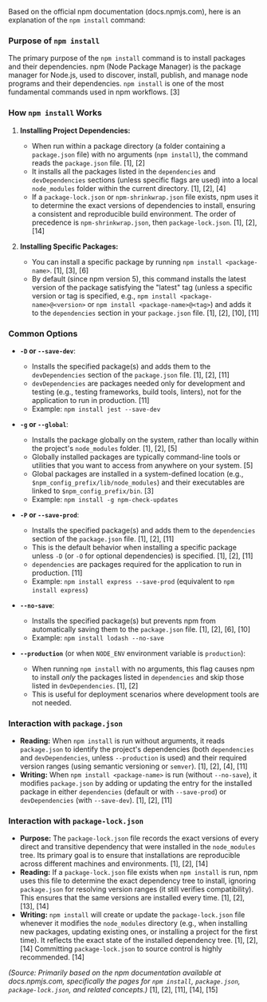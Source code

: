 Based on the official npm documentation (docs.npmjs.com), here is an explanation of the `npm install` command:

### Purpose of `npm install`

The primary purpose of the `npm install` command is to install packages and their dependencies. npm (Node Package Manager) is the package manager for Node.js, used to discover, install, publish, and manage node programs and their dependencies. `npm install` is one of the most fundamental commands used in npm workflows. [3]

### How `npm install` Works

1.  **Installing Project Dependencies:**
    *   When run within a package directory (a folder containing a `package.json` file) with no arguments (`npm install`), the command reads the `package.json` file. [1], [2]
    *   It installs all the packages listed in the `dependencies` and `devDependencies` sections (unless specific flags are used) into a local `node_modules` folder within the current directory. [1], [2], [4]
    *   If a `package-lock.json` or `npm-shrinkwrap.json` file exists, npm uses it to determine the exact versions of dependencies to install, ensuring a consistent and reproducible build environment. The order of precedence is `npm-shrinkwrap.json`, then `package-lock.json`. [1], [2], [14]

2.  **Installing Specific Packages:**
    *   You can install a specific package by running `npm install <package-name>`. [1], [3], [6]
    *   By default (since npm version 5), this command installs the latest version of the package satisfying the "latest" tag (unless a specific version or tag is specified, e.g., `npm install <package-name>@<version>` or `npm install <package-name>@<tag>`) and adds it to the `dependencies` section in your `package.json` file. [1], [2], [10], [11]

### Common Options

*   **`-D` or `--save-dev`**:
    *   Installs the specified package(s) and adds them to the `devDependencies` section of the `package.json` file. [1], [2], [11]
    *   `devDependencies` are packages needed only for development and testing (e.g., testing frameworks, build tools, linters), not for the application to run in production. [11]
    *   Example: `npm install jest --save-dev`

*   **`-g` or `--global`**:
    *   Installs the package globally on the system, rather than locally within the project's `node_modules` folder. [1], [2], [5]
    *   Globally installed packages are typically command-line tools or utilities that you want to access from anywhere on your system. [5]
    *   Global packages are installed in a system-defined location (e.g., `$npm_config_prefix/lib/node_modules`) and their executables are linked to `$npm_config_prefix/bin`. [3]
    *   Example: `npm install -g npm-check-updates`

*   **`-P` or `--save-prod`**:
    *   Installs the specified package(s) and adds them to the `dependencies` section of the `package.json` file. [1], [2], [11]
    *   This is the default behavior when installing a specific package unless `-D` (or `-O` for optional dependencies) is specified. [1], [2], [11]
    *   `dependencies` are packages required for the application to run in production. [11]
    *   Example: `npm install express --save-prod` (equivalent to `npm install express`)

*   **`--no-save`**:
    *   Installs the specified package(s) but prevents npm from automatically saving them to the `package.json` file. [1], [2], [6], [10]
    *   Example: `npm install lodash --no-save`

*   **`--production`** (or when `NODE_ENV` environment variable is `production`):
    *   When running `npm install` with no arguments, this flag causes npm to install *only* the packages listed in `dependencies` and skip those listed in `devDependencies`. [1], [2]
    *   This is useful for deployment scenarios where development tools are not needed.

### Interaction with `package.json`

*   **Reading:** When `npm install` is run without arguments, it reads `package.json` to identify the project's dependencies (both `dependencies` and `devDependencies`, unless `--production` is used) and their required version ranges (using semantic versioning or `semver`). [1], [2], [4], [11]
*   **Writing:** When `npm install <package-name>` is run (without `--no-save`), it modifies `package.json` by adding or updating the entry for the installed package in either `dependencies` (default or with `--save-prod`) or `devDependencies` (with `--save-dev`). [1], [2], [11]

### Interaction with `package-lock.json`

*   **Purpose:** The `package-lock.json` file records the exact versions of every direct and transitive dependency that were installed in the `node_modules` tree. Its primary goal is to ensure that installations are reproducible across different machines and environments. [1], [2], [14]
*   **Reading:** If a `package-lock.json` file exists when `npm install` is run, npm uses this file to determine the exact dependency tree to install, ignoring `package.json` for resolving version ranges (it still verifies compatibility). This ensures that the same versions are installed every time. [1], [2], [13], [14]
*   **Writing:** `npm install` will create or update the `package-lock.json` file whenever it modifies the `node_modules` directory (e.g., when installing new packages, updating existing ones, or installing a project for the first time). It reflects the exact state of the installed dependency tree. [1], [2], [14] Committing `package-lock.json` to source control is highly recommended. [14]

*(Source: Primarily based on the npm documentation available at docs.npmjs.com, specifically the pages for `npm install`, `package.json`, `package-lock.json`, and related concepts.)* [1], [2], [11], [14], [15]